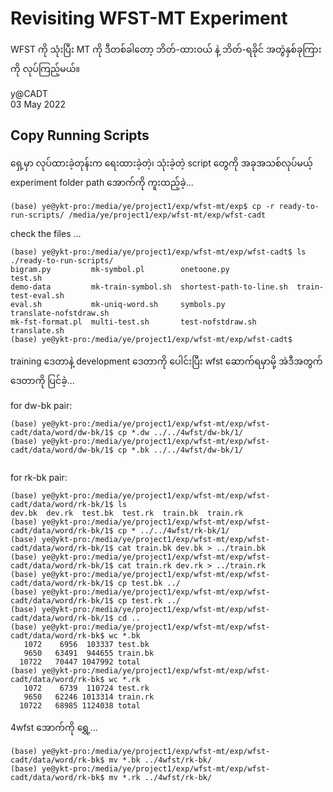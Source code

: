 # Revisiting WFST-MT Experiment

WFST ကို သုံးပြီး MT ကို ဒီတစ်ခါတော့ ဘိတ်-ထားဝယ် နဲ့ ဘိတ်-ရခိုင် အတွဲနှစ်ခုကြားကို လုပ်ကြည့်မယ်။  

y@CADT  
03 May 2022  

## Copy Running Scripts

ရှေ့မှာ လုပ်ထားခဲ့တုန်းက ရေးထားခဲ့တဲ့၊ သုံးခဲ့တဲ့ script တွေကို အခုအသစ်လုပ်မယ့် experiment folder path အောက်ကို ကူးထည့်ခဲ့...  

```
(base) ye@ykt-pro:/media/ye/project1/exp/wfst-mt/exp$ cp -r ready-to-run-scripts/ /media/ye/project1/exp/wfst-mt/exp/wfst-cadt
```

check the files ...  

```
(base) ye@ykt-pro:/media/ye/project1/exp/wfst-mt/exp/wfst-cadt$ ls ./ready-to-run-scripts/
bigram.py         mk-symbol.pl        onetoone.py               test.sh
demo-data         mk-train-symbol.sh  shortest-path-to-line.sh  train-test-eval.sh
eval.sh           mk-uniq-word.sh     symbols.py                translate-nofstdraw.sh
mk-fst-format.pl  multi-test.sh       test-nofstdraw.sh         translate.sh
(base) ye@ykt-pro:/media/ye/project1/exp/wfst-mt/exp/wfst-cadt$
```

training ဒေတာနဲ့ development ဒေတာကို ပေါင်းပြီး wfst ဆောက်ရမှာမို့ အဲဒီအတွက် ဒေတာကို ပြင်ခဲ့...  

for dw-bk pair:  

```
(base) ye@ykt-pro:/media/ye/project1/exp/wfst-mt/exp/wfst-cadt/data/word/dw-bk/1$ cp *.dw ../../4wfst/dw-bk/1/
(base) ye@ykt-pro:/media/ye/project1/exp/wfst-mt/exp/wfst-cadt/data/word/dw-bk/1$ cp *.bk ../../4wfst/dw-bk/1/


```

for rk-bk pair:  

```
(base) ye@ykt-pro:/media/ye/project1/exp/wfst-mt/exp/wfst-cadt/data/word/rk-bk/1$ ls
dev.bk  dev.rk  test.bk  test.rk  train.bk  train.rk
(base) ye@ykt-pro:/media/ye/project1/exp/wfst-mt/exp/wfst-cadt/data/word/rk-bk/1$ cp * ../../4wfst/rk-bk/1/
(base) ye@ykt-pro:/media/ye/project1/exp/wfst-mt/exp/wfst-cadt/data/word/rk-bk/1$ cat train.bk dev.bk > ../train.bk
(base) ye@ykt-pro:/media/ye/project1/exp/wfst-mt/exp/wfst-cadt/data/word/rk-bk/1$ cat train.rk dev.rk > ../train.rk
(base) ye@ykt-pro:/media/ye/project1/exp/wfst-mt/exp/wfst-cadt/data/word/rk-bk/1$ cp test.bk ../
(base) ye@ykt-pro:/media/ye/project1/exp/wfst-mt/exp/wfst-cadt/data/word/rk-bk/1$ cp test.rk ../
(base) ye@ykt-pro:/media/ye/project1/exp/wfst-mt/exp/wfst-cadt/data/word/rk-bk/1$ cd ..
(base) ye@ykt-pro:/media/ye/project1/exp/wfst-mt/exp/wfst-cadt/data/word/rk-bk$ wc *.bk
   1072    6956  103337 test.bk
   9650   63491  944655 train.bk
  10722   70447 1047992 total
(base) ye@ykt-pro:/media/ye/project1/exp/wfst-mt/exp/wfst-cadt/data/word/rk-bk$ wc *.rk
   1072    6739  110724 test.rk
   9650   62246 1013314 train.rk
  10722   68985 1124038 total
```

4wfst အောက်ကို ရွှေ့...  

```
(base) ye@ykt-pro:/media/ye/project1/exp/wfst-mt/exp/wfst-cadt/data/word/rk-bk$ mv *.bk ../4wfst/rk-bk/
(base) ye@ykt-pro:/media/ye/project1/exp/wfst-mt/exp/wfst-cadt/data/word/rk-bk$ mv *.rk ../4wfst/rk-bk/
```


```

```

```

```

```

```

```

```

```

```

```

```

```

```

```

```

```

```

```

```

```

```

```

```

```

```

```

```

```

```

```

```



